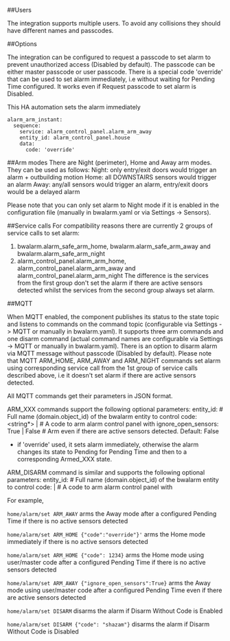 ##Users

The integration supports multiple users. To avoid any collisions they should have different names and passcodes.

##Options

The integration can be configured to request a passcode to set alarm to prevent unauthorized access (Disabled by default).
The passcode can be either master passcode or user passcode.
There is a special code 'override' that can be used to set alarm immediately, i.e without waiting for Pending Time configured. It works even if Request passcode to set alarm is Disabled.

This HA automation sets the alarm immediately
```
alarm_arm_instant:
  sequence:
    service: alarm_control_panel.alarm_arm_away
    entity_id: alarm_control_panel.house
    data:
      code: 'override'
```

##Arm modes
There are Night (perimeter), Home and Away arm modes. They can be used as follows:
Night: only entry/exit doors would trigger an alarm + outbuilding motion
Home: all DOWNSTAIRS sensors would trigger an alarm
Away: any/all sensors would trigger an alarm, entry/exit doors would be a delayed alarm

Please note that you can only set alarm to Night mode if it is enabled in the configuration file (manually in bwalarm.yaml or via Settings -> Sensors).

##Service calls
For compatibility reasons there are currently 2 groups of service calls to set alarm:
1. bwalarm.alarm_safe_arm_home, bwalarm.alarm_safe_arm_away and bwalarm.alarm_safe_arm_night
2. alarm_control_panel.alarm_arm_home, alarm_control_panel.alarm_arm_away and alarm_control_panel.alarm_arm_night
The difference is the services from the first group don't set the alarm if there are active sensors detected whilst the services from the second group always set alarm.

##MQTT

When MQTT enabled, the component publishes its status to the state topic and listens to commands on the command topic (configurable via Settings -> MQTT or manually in bwalarm.yaml).
It supports three arm commands and one disarm command (actual command names are configurable via Settings -> MQTT or manually in bwalarm.yaml).
There is an option to disarm  alarm via MQTT message without passcode (Disabled by default).
Please note that MQTT ARM_HOME, ARM_AWAY and ARM_NIGHT commands set alarm using corresponding service call from the 1st group of service calls described above, i.e it doesn't set alarm if there are active sensors detected.

All MQTT commands get their parameters in JSON format.

ARM_XXX commands support the following optional parameters:
entity_id: <string> # Full name (domain.object_id) of the bwalarm entity to control
code: <string*> | <int>  # A code to arm alarm control panel with
ignore_open_sensors: True | False # Arm even if there are active sensors detected. Default: False

* if 'override' used, it sets alarm immediately, otherwise the alarm changes its state to Pending for Pending Time and then to a corresponding Armed_XXX state.

ARM_DISARM command is similar and supports the following optional parameters:
entity_id: <string> # Full name (domain.object_id) of the bwalarm entity to control
code: <string> | <int>  # A code to arm alarm control panel with


For example,

```home/alarm/set ARM_AWAY```
  arms the Away mode after a configured Pending Time if there is no active sensors detected

```home/alarm/set ARM_HOME {"code":"override"}'```
  arms the Home mode immediately if there is no active sensors detected

```home/alarm/set ARM_HOME {"code": 1234}```
  arms the Home mode using user/master code after a configured Pending Time if there is no active sensors detected

```home/alarm/set ARM_AWAY {"ignore_open_sensors":True}```
  arms the Away mode using user/master code after a configured Pending Time even if there are active sensors detected

```home/alarm/set DISARM```
  disarms the alarm if Disarm Without Code is Enabled

```home/alarm/set DISARM {"code": "shazam"}```
  disarms the alarm if Disarm Without Code is Disabled
